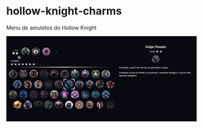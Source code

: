 # hollow-knight-charms
Menu de amuletos do Hollow Knight

![Tela](https://raw.githubusercontent.com/lucas458/hollow-knight-charms/refs/heads/main/images/img1.png "Tela")
